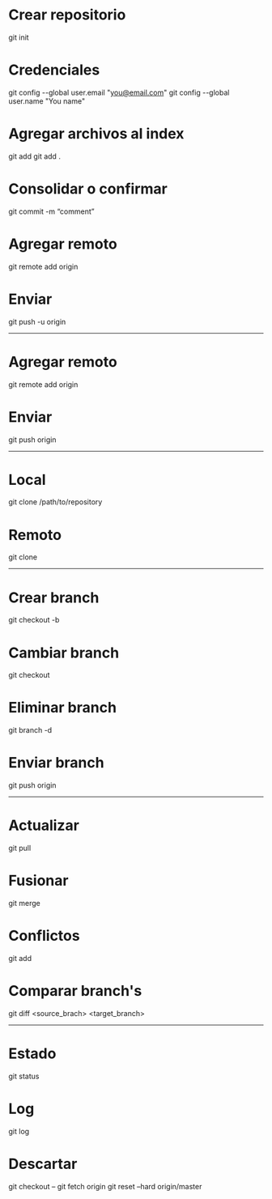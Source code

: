 # Crear repositorio
git init

# Credenciales
git config --global user.email "you@email.com"
git config --global user.name "You name"

# Agregar archivos al index
git add <filename>
git add .

# Consolidar o confirmar
git commit -m “comment”

# Agregar remoto
git remote add origin <server>

# Enviar
git push -u origin <branchName>

---------------------------------------------

# Agregar remoto
git remote add origin <server>

# Enviar
git push origin <branchName>

---------------------------------------------

# Local
git clone /path/to/repository

# Remoto
git clone <server>

---------------------------------------------

# Crear branch
git checkout -b <branchName>

# Cambiar branch
git checkout <branchName>

# Eliminar branch
git branch -d <branchName>

# Enviar branch
git push origin <branchName>

---------------------------------------------

# Actualizar
git pull

# Fusionar
git merge <branchName>

# Conflictos
git add <filename>

# Comparar branch's
git diff <source_brach> <target_branch>

---------------------------------------------

# Estado
git status

# Log
git log

# Descartar
git checkout – <filename>
git fetch origin
git reset –hard origin/master
